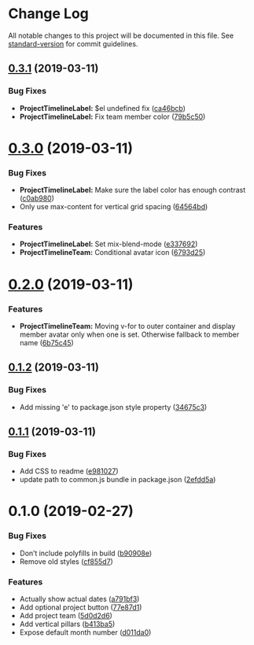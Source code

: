 # Change Log

All notable changes to this project will be documented in this file. See [standard-version](https://github.com/conventional-changelog/standard-version) for commit guidelines.

## [0.3.1](https://github.com/mvsde/vue-project-timeline/compare/v0.3.0...v0.3.1) (2019-03-11)


### Bug Fixes

* **ProjectTimelineLabel:** $el undefined fix ([ca46bcb](https://github.com/mvsde/vue-project-timeline/commit/ca46bcb))
* **ProjectTimelineLabel:** Fix team member color ([79b5c50](https://github.com/mvsde/vue-project-timeline/commit/79b5c50))



# [0.3.0](https://github.com/mvsde/vue-project-timeline/compare/v0.2.0...v0.3.0) (2019-03-11)


### Bug Fixes

* **ProjectTimelineLabel:** Make sure the label color has enough contrast ([c0ab980](https://github.com/mvsde/vue-project-timeline/commit/c0ab980))
* Only use max-content for vertical grid spacing ([64564bd](https://github.com/mvsde/vue-project-timeline/commit/64564bd))


### Features

* **ProjectTimelineLabel:** Set mix-blend-mode ([e337692](https://github.com/mvsde/vue-project-timeline/commit/e337692))
* **ProjectTimelineTeam:** Conditional avatar icon ([6793d25](https://github.com/mvsde/vue-project-timeline/commit/6793d25))



# [0.2.0](https://github.com/mvsde/vue-project-timeline/compare/v0.1.2...v0.2.0) (2019-03-11)


### Features

* **ProjectTimelineTeam:** Moving v-for to outer container and display member avatar only when one is set. Otherwise fallback to member name ([6b75c45](https://github.com/mvsde/vue-project-timeline/commit/6b75c45))



## [0.1.2](https://github.com/mvsde/vue-project-timeline/compare/v0.1.1...v0.1.2) (2019-03-11)


### Bug Fixes

* Add missing 'e' to package.json style property ([34675c3](https://github.com/mvsde/vue-project-timeline/commit/34675c3))



## [0.1.1](https://github.com/mvsde/vue-project-timeline/compare/v0.1.0...v0.1.1) (2019-03-11)


### Bug Fixes

* Add CSS to readme ([e981027](https://github.com/mvsde/vue-project-timeline/commit/e981027))
* update path to common.js bundle in package.json ([2efdd5a](https://github.com/mvsde/vue-project-timeline/commit/2efdd5a))



# 0.1.0 (2019-02-27)


### Bug Fixes

* Don’t include polyfills in build ([b90908e](https://github.com/mvsde/vue-project-timeline/commit/b90908e))
* Remove old styles ([cf855d7](https://github.com/mvsde/vue-project-timeline/commit/cf855d7))


### Features

* Actually show actual dates ([a791bf3](https://github.com/mvsde/vue-project-timeline/commit/a791bf3))
* Add optional project button ([77e87d1](https://github.com/mvsde/vue-project-timeline/commit/77e87d1))
* Add project team ([5d0d2d6](https://github.com/mvsde/vue-project-timeline/commit/5d0d2d6))
* Add vertical pillars ([b413ba5](https://github.com/mvsde/vue-project-timeline/commit/b413ba5))
* Expose default month number ([d011da0](https://github.com/mvsde/vue-project-timeline/commit/d011da0))

